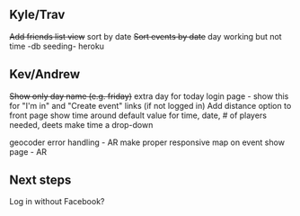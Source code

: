 
Kyle/Trav
---------
~~Add friends list view~~ sort by date
~~Sort events by date~~ day working but not time
-db seeding-
heroku


Kev/Andrew
----------
~~Show only day name (e.g. friday)~~ extra day for today
login page - show this for "I'm in" and "Create event" links (if not logged in)
Add distance option to front page
show time around
default value for time, date, # of players needed, deets
make time a drop-down

geocoder error handling - AR
make proper responsive
map on event show page - AR



Next steps
----------
Log in without Facebook?